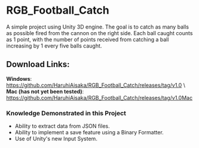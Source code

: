 # RGB_Football_Catch

A simple project using Unity 3D engine.
The goal is to catch as many balls as possible fired from the cannon on the right side.
Each ball caught counts as 1 point, with the number of points received from catching a ball increasing by 1 every five balls caught.

## Download Links:
**Windows**: https://github.com/HaruhiAisaka/RGB_Football_Catch/releases/tag/v1.0 \\
**Mac (has not yet been tested)**: https://github.com/HaruhiAisaka/RGB_Football_Catch/releases/tag/v1.0Mac

### Knowledge Demonstrated in this Project
- Ability to extract data from JSON files.
- Ability to implement a save feature using a Binary Formatter.
- Use of Unity's new Input System.